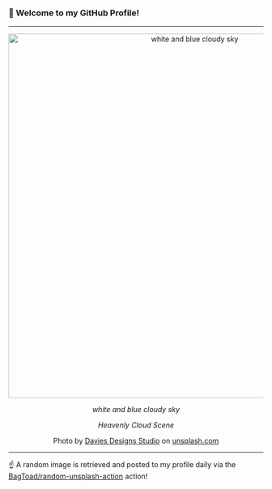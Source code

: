 ### 👋 Welcome to my GitHub Profile!

----

<div align="center">
  <img width="720" src="https://images.unsplash.com/photo-1505533321630-975218a5f66f?crop=entropy&cs=tinysrgb&fit=max&fm=jpg&ixid=M3w1NTI0OTR8MHwxfHJhbmRvbXx8fHx8fHx8fDE3MTcxMzU4NDB8&ixlib=rb-4.0.3&q=80&w=1080" alt="white and blue cloudy sky">
  
  <em>white and blue cloudy sky</em>
  
  <em>Heavenly Cloud Scene</em>
  
  Photo by [Davies Designs Studio](https://www.daviesdesigns.net/) on [unsplash.com](https://unsplash.com/)
</div>

----

☝️ A random image is retrieved and posted to my profile daily via the [BagToad/random-unsplash-action](https://github.com/BagToad/random-unsplash-action) action!
